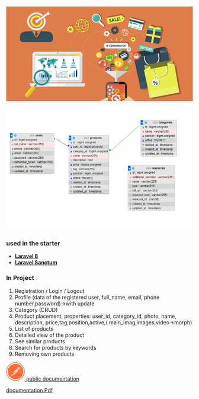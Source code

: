 <p align="center"><a href="https://github.com/TursunboyevJahongir" target="_blank"><img src="public/image.jpg"></a></p>
<p align="center"><img src="public/Db.png"></p>

### used in the starter

- **[Laravel 8](https://laravel.com/)**
- **[Laravel Sanctum](https://laravel.com/docs/8.x/sanctum)**

### In Project

1. Registration / Login / Logout
2. Profile (data of the registered user, full_name, email, phone number,password)->with update
3. Category (CRUD)
3. Product placement, properties: user_id, category_id, photo, name, description, price,tag,position,active,(
   main_imag,images,video->morph)
4. List of products
5. Detailed view of the product
6. See similar products
7. Search for products by keywords
8. Removing own products

<a href="https://documenter.getpostman.com/view/9990014/UVByJAY3#a81f2dda-0b4a-4f14-9e9d-c6d832d99d30" target="_blank"><img src="https://github.com/TursunboyevJahongir/click-test-tesk/blob/master/public/postman.svg" width="50"> public documentation</a>
<p><a href="public/Click.pdf" download>documentation Pdf</a></p>
